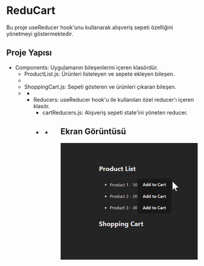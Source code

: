 <h1> ReduCart</h1>

Bu proje useReducer hook'unu kullanarak alışveriş sepeti özelliğini yönetmeyi göstermektedir.

<h2> Proje Yapısı </h2>

<ul>
<li>Components: Uygulamanın bileşenlerini içeren klasördür.
<ul>
<li>ProductList.js: Ürünleri listeleyen ve sepete ekleyen bileşen.<li>
<li>ShoppingCart.js: Sepeti gösteren ve ürünleri çıkaran bileşen.<li>
<ul>
<li>

<li>Reducers: useReducer hook'u ile kullanılan özel reducer'ı içeren klasör.
<ul>
<li>cartReducers.js:  Alışveriş sepeti state'ini yöneten reducer.<li>
<ul>
<li>

<ul>

<h2>Ekran Görüntüsü</h2>

![](./src/reducart.gif)
